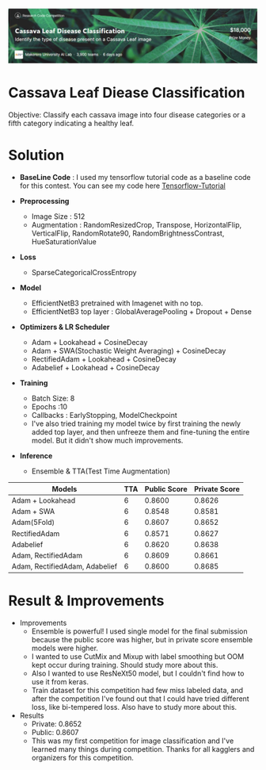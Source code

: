 ![image](image/Cassava_Leaf_Classification.JPG)
# Cassava Leaf Diease Classification
Objective: Classify each cassava image into four disease categories or a fifth category indicating a healthy leaf.

# Solution
 + **BaseLine Code** : I used my tensorflow tutorial code as a baseline code for this contest. You can see my code here [Tensorflow-Tutorial](https://github.com/stuart-park/Intern-Tensorflow_Tutorial)
 +  **Preprocessing**
    + Image Size : 512
    + Augmentation :  RandomResizedCrop, Transpose, HorizontalFlip, VerticalFlip, RandomRotate90, RandomBrightnessContrast, HueSaturationValue
 + **Loss**
    + SparseCategoricalCrossEntropy
 +  **Model**
    + EfficientNetB3 pretrained with Imagenet with no top.
    + EfficientNetB3 top layer : GlobalAveragePooling + Dropout + Dense
 +  **Optimizers & LR Scheduler**
    + Adam + Lookahead + CosineDecay
    + Adam + SWA(Stochastic Weight Averaging) + CosineDecay
    + RectifiedAdam + Lookahead + CosineDecay
    + Adabelief + Lookahead + CosineDecay
+ **Training**
    + Batch Size: 8
    + Epochs :10 
    + Callbacks : EarlyStopping, ModelCheckpoint
    + I've also tried training my model twice by first training the newly added top layer, and then unfreeze them and fine-tuning the entire model. But it didn't show much improvements. 

+ **Inference**
    + Ensemble & TTA(Test Time Augmentation)

| Models | TTA | Public Score | Private Score |
| ------------- | ------------- | ------------- | ------------- |
| Adam + Lookahead | 6  | 0.8600  | 0.8626 |
| Adam + SWA | 6  | 0.8548  | 0.8581 |
| Adam(5Fold)  | 6  | 0.8607   | 0.8652 |
| RectifiedAdam  | 6  | 0.8571  | 0.8627 |
| Adabelief  | 6 | 0.8620  | 0.8638 |
| Adam, RectifiedAdam  | 6 | 0.8609  | 0.8661 |
| Adam, RectifiedAdam, Adabelief  | 6  | 0.8600  | 0.8685 |

# Result & Improvements
+ Improvements
    + Ensemble is powerful! I used single model for the final submission because the public score was higher, but in private score ensemble models were higher.
    + I wanted to use CutMix and Mixup with label smoothing but OOM kept occur during training. Should study more about this.
    + Also I wanted to use ResNeXt50 model, but I couldn't find how to use it from keras.
    + Train dataset for this competition had few miss labeled data, and after the competition I've found out that I could have tried different loss, like bi-tempered loss. Also have to study more about this.
+ Results
    + Private: 0.8652
    + Public: 0.8607
    + This was my first competition for image classification and I've learned many things during competition. Thanks for all kagglers and organizers for this competition.
